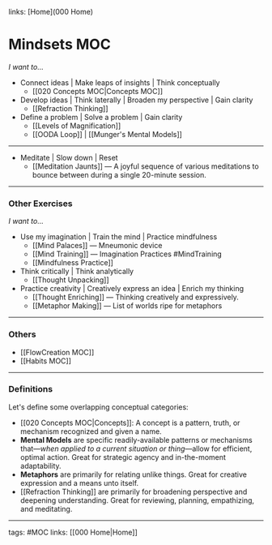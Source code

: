 links: [Home](000 Home)

# Mindsets MOC
*I want to...*
- Connect ideas | Make leaps of insights | Think conceptually 
	- [[020 Concepts MOC|Concepts MOC]]
- Develop ideas | Think laterally | Broaden my perspective | Gain clarity
	- [[Refraction Thinking]]
- Define a problem | Solve a problem | Gain clarity
	- [[Levels of Magnification]]
	- [[OODA Loop]] | [[Munger's Mental Models]]

---
- Meditate | Slow down | Reset
	- [[Meditation Jaunts]] — A joyful sequence of various meditations to bounce between during a single 20-minute session. 

---
### Other Exercises
*I want to...*
- Use my imagination | Train the mind | Practice mindfulness
	- [[Mind Palaces]] — Mneumonic device
	- [[Mind Training]] — Imagination Practices #MindTraining
	- [[Mindfulness Practice]]
- Think critically | Think analytically
	- [[Thought Unpacking]]
- Practice creativity | Creatively express an idea | Enrich my thinking
	- [[Thought Enriching]] — Thinking creatively and expressively.
	- [[Metaphor Making]] — List of worlds ripe for metaphors

---
### Others
- [[FlowCreation MOC]]
- [[Habits MOC]]

---
### Definitions
Let's define some overlapping conceptual categories:
-   [[020 Concepts MOC|Concepts]]: A concept is a pattern, truth, or mechanism recognized and given a name.
-   **Mental Models** are specific readily-available patterns or mechanisms that—*when applied to a current situation or thing*—allow for efficient, optimal action. Great for strategic agency and in-the-moment adaptability.
-   **Metaphors** are primarily for relating unlike things. Great for creative expression and a means unto itself.
-   [[Refraction Thinking]] are primarily for broadening perspective and deepening understanding. Great for reviewing, planning, empathizing, and meditating. 
	
---
tags: #MOC
links: [[000 Home|Home]]
